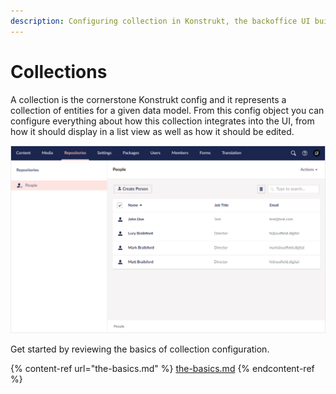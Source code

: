 ```yaml
---
description: Configuring collection in Konstrukt, the backoffice UI builder for Umbraco.
---
```


# Collections

A collection is the cornerstone Konstrukt config and it represents a collection of entities for a given data model. From this config object you can configure everything about how this collection integrates into the UI, from how it should display in a list view as well as how it should be edited.

![A collection list view](../images/people_listview.png)

Get started by reviewing the basics of collection configuration.

{% content-ref url="the-basics.md" %}
[the-basics.md](the-basics.md)
{% endcontent-ref %}
